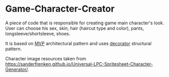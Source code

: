 # Game-Character-Creator

A piece of code that is responsible for creating game main character's look. User can choose his sex, skin, hair (haircut type and color), pants, longsleeve/shortsleeve, shoes.

It is based on <ins>MVP</ins> architectural pattern and uses <ins>decorator</ins> structural pattern.



Character image resources taken from https://sanderfrenken.github.io/Universal-LPC-Spritesheet-Character-Generator/.

